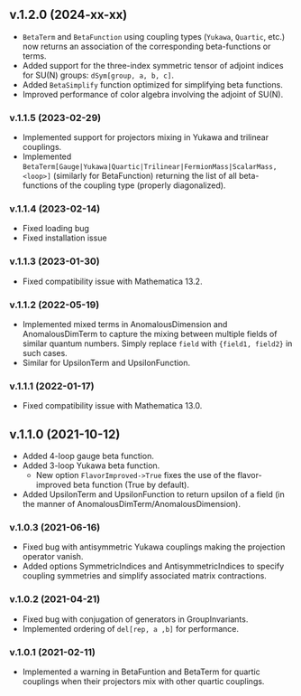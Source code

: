 ## v.1.2.0 (2024-xx-xx)
- `BetaTerm` and `BetaFunction` using coupling types (`Yukawa`, `Quartic`, etc.) now returns an association of the corresponding beta-functions or terms. 
- Added support for the three-index symmetric tensor of adjoint indices for SU(N) groups: `dSym[group, a, b, c]`.
- Added `BetaSimplify` function optimized for simplifying beta functions.
- Improved performance of color algebra involving the adjoint of SU(N). 

### v.1.1.5 (2023-02-29)
- Implemented support for projectors mixing in Yukawa and trilinear couplings.
- Implemented `BetaTerm[Gauge|Yukawa|Quartic|Trilinear|FermionMass|ScalarMass, <loop>]` (similarly for BetaFunction) returning the list of all beta-functions of the coupling type (properly diagonalized).

### v.1.1.4 (2023-02-14)
- Fixed loading bug
- Fixed installation issue

### v.1.1.3 (2023-01-30)
- Fixed compatibility issue with Mathematica 13.2.

### v.1.1.2 (2022-05-19)
- Implemented mixed terms in AnomalousDimension and AnomalousDimTerm to capture the mixing between multiple fields of similar quantum numbers. Simply replace `field` with `{field1, field2}` in such cases.
- Similar for UpsilonTerm and UpsilonFunction.

### v.1.1.1 (2022-01-17)
- Fixed compatibility issue with Mathematica 13.0.


## v.1.1.0 (2021-10-12)
- Added 4-loop gauge beta function.
- Added 3-loop Yukawa beta function.
	- New option `FlavorImproved->True` fixes the use of the flavor-improved beta function (True by default).   
- Added UpsilonTerm and UpsilonFunction to return upsilon of a field (in the manner of AnomalousDimTerm/AnomalousDimension).

### v.1.0.3 (2021-06-16)
- Fixed bug with antisymmetric Yukawa couplings making the projection operator vanish.
- Added options SymmetricIndices and AntisymmetricIndices to specify coupling symmetries and simplify associated matrix contractions.

### v.1.0.2 (2021-04-21)
- Fixed bug with conjugation of generators in GroupInvariants.
- Implemented ordering of `del[rep, a ,b]` for performance.

### v.1.0.1 (2021-02-11)
- Implemented a warning in BetaFuntion and BetaTerm for quartic couplings when their projectors mix with other quartic couplings.
